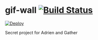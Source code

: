 # gif-wall [![Build Status](https://drone.io/github.com/fabienfoerster/gif-wall/status.png)](https://drone.io/github.com/fabienfoerster/gif-wall/latest)

[![Deploy](https://www.herokucdn.com/deploy/button.svg)](https://heroku.com/deploy)

Secret project for Adrien and Gather
